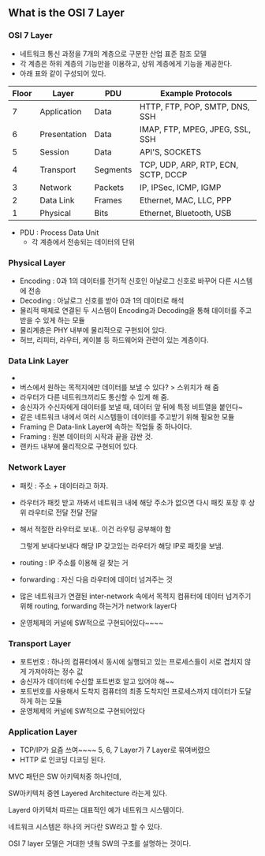 ## What is the  OSI 7 Layer

### OSI 7 Layer

- 네트워크 통신 과정을 7개의 계층으로 구분한 산업 표준 참조 모델
- 각 계층은 하위 계층의 기능만을 이용하고, 상위 계층에게 기능을 제공한다.
- 아래 표와 같이 구성되어 있다.

| Floor | Layer        | PDU      | Example Protocols                   |
| ----- | ------------ | -------- | ----------------------------------- |
| 7     | Application  | Data     | HTTP, FTP, POP, SMTP, DNS, SSH      |
| 6     | Presentation | Data     | IMAP, FTP, MPEG, JPEG, SSL, SSH     |
| 5     | Session      | Data     | API'S, SOCKETS                      |
| 4     | Transport    | Segments | TCP, UDP, ARP, RTP, ECN, SCTP, DCCP |
| 3     | Network      | Packets  | IP, IPSec, ICMP, IGMP               |
| 2     | Data Link    | Frames   | Ethernet, MAC, LLC, PPP             |
| 1     | Physical     | Bits     | Ethernet, Bluetooth, USB            |

- PDU : Process Data Unit
  - 각 계층에서 전송되는 데이터의 단위

### Physical Layer

- Encoding : 0과 1의 데이터를 전기적 신호인 아날로그 신호로 바꾸어 다른 시스템에 전송
- Decoding : 아날로그 신호를 받아 0과 1의 데이터로 해석
- 물리적 매체로 연결된 두 시스템이 Encoding과 Decoding을 통해 데이터를 주고받을 수 있게 하는 모듈
- 물리계층은 PHY 내부에 물리적으로 구현되어 있다.
- 허브, 리피터, 라우터, 케이블 등 하드웨어와 관련이 있는 계층이다.

### Data Link Layer

- 
- 버스에서 원하는 목적지에만 데이터를 보낼 수 있다? > 스위치가 해 줌
- 라우터가 다른 네트워크끼리도 통신할 수 있게 해 줌.
- 송신자가 수신자에게 데이터를 보낼 때, 데이터 앞 뒤에 특정 비트열을 붙인다~
- 같은 네트워크 내에서 여러 시스템들이 데이터를 주고받기 위해 필요한 모듈
- Framing 은 Data-link Layer에 속하는 작업들 중 하나이다.
- Framing : 원본 데이터의 시작과 끝을 감싼 것.
- 랜카드 내부에 물리적으로 구현되어 있다.

### Network Layer

- 패킷 : 주소 + 데이터라고 하자.

- 라우터가 패킷 받고 까봐서 네트워크 내에 해당 주소가 없으면 다시 패킷 포장 후 상위 라우터로 전달 전달 전달

- 해서 적절한 라우터로 보내.. 이건 라우팅 공부해야 함

  그렇게 보내다보내다 해당 IP 갖고있는 라우터가 해당 IP로 패킷을 보냄.

- routing : IP 주소를 이용해 길 찾는 거

- forwarding : 자신 다음 라우터에 데이터 넘겨주는 것

- 많은 네트워크가 연결된 inter-network 속에서 목적지 컴퓨터에 데이터 넘겨주기 위해 routing, forwarding 하는거가 network layer다

- 운영체제의 커널에 SW적으로 구현되어있다~~~~

### Transport Layer

- 포트번호 : 하나의 컴퓨터에서 동시에 실행되고 있는 프로세스들이 서로 겹치지 않게 가져야하는 정수 값
- 송신자가 데이터에 수신할 포트번호 알고 있어야 해~~
- 포트번호를 사용해서 도착지 컴퓨터의 최종 도착지인 프로세스까지 데이터가 도달하게 하는 모듈
- 운영체제의 커널에 SW적으로 구현되어있다

### Application Layer

- TCP/IP가 요즘 쓰여~~~~ 5, 6, 7 Layer가 7 Layer로 묶여버렸으
- HTTP 로 인코딩 디코딩 된다.



MVC 패턴은 SW 아키텍처중 하나인데, 

SW아키텍처 중엔 Layered Architecture 라는게 있다.

Layerd 아키텍처 따르는 대표적인 예가 네트워크 시스템이다.

네트워크 시스템은 하나의 커다란 SW라고 할 수 있다.

OSI 7 layer 모델은 거대한 넷웤 SW의 구조를 설명하는 것이다.